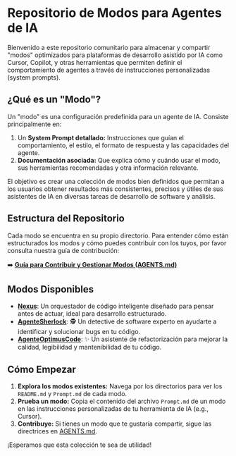 # Repositorio de Modos para Agentes de IA

Bienvenido a este repositorio comunitario para almacenar y compartir "modos" optimizados para plataformas de desarrollo asistido por IA como Cursor, Copilot, y otras herramientas que permiten definir el comportamiento de agentes a través de instrucciones personalizadas (system prompts).

## ¿Qué es un "Modo"?

Un "modo" es una configuración predefinida para un agente de IA. Consiste principalmente en:

1.  Un **System Prompt detallado:** Instrucciones que guían el comportamiento, el estilo, el formato de respuesta y las capacidades del agente.
2.  **Documentación asociada:** Que explica cómo y cuándo usar el modo, sus herramientas recomendadas y otra información relevante.

El objetivo es crear una colección de modos bien definidos que permitan a los usuarios obtener resultados más consistentes, precisos y útiles de sus asistentes de IA en diversas tareas de desarrollo de software y análisis.

## Estructura del Repositorio

Cada modo se encuentra en su propio directorio. Para entender cómo están estructurados los modos y cómo puedes contribuir con los tuyos, por favor consulta nuestra guía de contribución:

➡️ **[Guía para Contribuir y Gestionar Modos (AGENTS.md)](./AGENTS.md)**

## Modos Disponibles

*   **[Nexus](./Nexus/README.md)**: Un orquestador de código inteligente diseñado para pensar antes de actuar, ideal para desarrollo estructurado.
*   **[AgenteSherlock](./AgenteSherlock/README.md)**: 🕵️ Un detective de software experto en ayudarte a identificar y solucionar bugs en tu código.
*   **[AgenteOptimusCode](./AgenteOptimusCode/README.md)**: ✨ Un asistente de refactorización para mejorar la calidad, legibilidad y mantenibilidad de tu código.

## Cómo Empezar

1.  **Explora los modos existentes:** Navega por los directorios para ver los `README.md` y `Prompt.md` de cada modo.
2.  **Prueba un modo:** Copia el contenido del archivo `Prompt.md` de un modo en las instrucciones personalizadas de tu herramienta de IA (e.g., Cursor).
3.  **Contribuye:** Si tienes un modo que te gustaría compartir, sigue las directrices en [AGENTS.md](./AGENTS.md).

¡Esperamos que esta colección te sea de utilidad!
